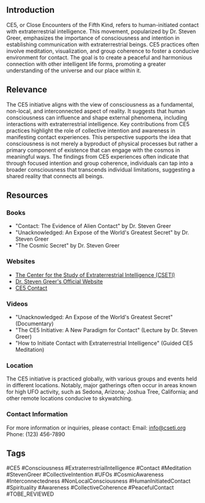 ## Introduction
CE5, or Close Encounters of the Fifth Kind, refers to human-initiated contact with extraterrestrial intelligence. This movement, popularized by Dr. Steven Greer, emphasizes the importance of consciousness and intention in establishing communication with extraterrestrial beings. CE5 practices often involve meditation, visualization, and group coherence to foster a conducive environment for contact. The goal is to create a peaceful and harmonious connection with other intelligent life forms, promoting a greater understanding of the universe and our place within it.

## Relevance
The CE5 initiative aligns with the view of consciousness as a fundamental, non-local, and interconnected aspect of reality. It suggests that human consciousness can influence and shape external phenomena, including interactions with extraterrestrial intelligence. Key contributions from CE5 practices highlight the role of collective intention and awareness in manifesting contact experiences. This perspective supports the idea that consciousness is not merely a byproduct of physical processes but rather a primary component of existence that can engage with the cosmos in meaningful ways. The findings from CE5 experiences often indicate that through focused intention and group coherence, individuals can tap into a broader consciousness that transcends individual limitations, suggesting a shared reality that connects all beings.

## Resources

### Books
- "Contact: The Evidence of Alien Contact" by Dr. Steven Greer
- "Unacknowledged: An Expose of the World's Greatest Secret" by Dr. Steven Greer
- "The Cosmic Secret" by Dr. Steven Greer

### Websites
- [The Center for the Study of Extraterrestrial Intelligence (CSETI)](https://www.cseti.org)
- [Dr. Steven Greer's Official Website](https://www.stephengreer.com)
- [CE5 Contact](https://www.ce5contact.com)

### Videos
- "Unacknowledged: An Expose of the World's Greatest Secret" (Documentary)
- "The CE5 Initiative: A New Paradigm for Contact" (Lecture by Dr. Steven Greer)
- "How to Initiate Contact with Extraterrestrial Intelligence" (Guided CE5 Meditation)

### Location
The CE5 initiative is practiced globally, with various groups and events held in different locations. Notably, major gatherings often occur in areas known for high UFO activity, such as Sedona, Arizona; Joshua Tree, California; and other remote locations conducive to skywatching.

### Contact Information
For more information or inquiries, please contact:
Email: info@cseti.org  
Phone: (123) 456-7890  

## Tags
#CE5 #Consciousness #ExtraterrestrialIntelligence #Contact #Meditation #StevenGreer #CollectiveIntention #UFOs #CosmicAwareness #Interconnectedness #NonLocalConsciousness #HumanInitiatedContact #Spirituality #Awareness #CollectiveCoherence #PeacefulContact #TOBE_REVIEWED
